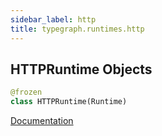 ```yaml
---
sidebar_label: http
title: typegraph.runtimes.http
---
```


## HTTPRuntime Objects

```python
@frozen
class HTTPRuntime(Runtime)
```

[Documentation](https://metatype.dev/docs/reference/runtimes/http)
